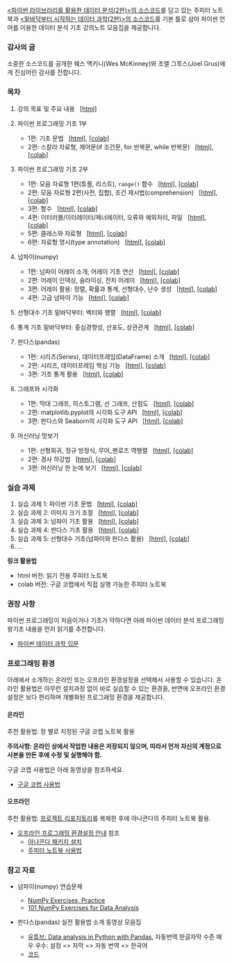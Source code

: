 [&lt;파이썬 라이브러리를 활용한 데이터 분석(2판)&gt;의 소스코드](https://github.com/wesm/pydata_book)를 
담고 있는 주피터 노트북과
[&lt;밑바닥부터 시작하는 데이터 과학(2판)&gt;의 소스코드](https://github.com/joelgrus/data-science-from-scratch)를 
기본 틀로 삼아
파이썬 언어를 이용한 데이터 분석 기초 강의노트 모음집을 제공합니다.

### 감사의 글

소중한 소스코드를 공개한 웨스 맥키니(Wes McKinney)와 조엘 그루스(Joel Grus)에게 
진심어린 감사를 전합니다.

### 목차

1. 강의 목표 및 주요 내용 &nbsp; 
    [[html]](./notebooks/pydata01_intro.html)

1. 파이썬 프로그래밍 기초 1부 
    - 1편: 기초 문법 &nbsp;
        [[html]](./notebooks/pydata02_python_basics_1.html),
        [[colab]](https://colab.research.google.com/github/codingalzi/pydata/blob/master/notebooks/pydata02_python_basics_1.ipynb)
    - 2편: 스칼라 자료형, 제어문(if 조건문, for 반복문, while 반복문) &nbsp;
        [[html]](./notebooks/pydata02_python_basics_2.html),
        [[colab]](https://colab.research.google.com/github/codingalzi/pydata/blob/master/notebooks/pydata02_python_basics_2.ipynb)
1. 파이썬 프로그래밍 기초 2부
    - 1편: 모음 자료형 1편(튜플, 리스트), `range()` 함수 &nbsp;
        [[html]](./notebooks/pydata03_python_basics_1.html),
        [[colab]](https://colab.research.google.com/github/codingalzi/pydata/blob/master/notebooks/pydata03_python_basics_1.ipynb)
    - 2편: 모음 자료형 2편(사전, 집합), 조건 제시법(comprehension) &nbsp;
        [[html]](./notebooks/pydata03_python_basics_2.html),
        [[colab]](https://colab.research.google.com/github/codingalzi/pydata/blob/master/notebooks/pydata03_python_basics_2.ipynb)
    - 3편: 함수 &nbsp;
        [[html]](./notebooks/pydata03_python_basics_3.html),
        [[colab]](https://colab.research.google.com/github/codingalzi/pydata/blob/master/notebooks/pydata03_python_basics_3.ipynb)
    - 4편: 이터러블/이터레이터/제너레이터, 오류와 예외처리, 파일 &nbsp;
        [[html]](./notebooks/pydata03_python_basics_4.html),
        [[colab]](https://colab.research.google.com/github/codingalzi/pydata/blob/master/notebooks/pydata03_python_basics_4.ipynb)
    - 5편: 클래스와 자료형 &nbsp;
        [[html]](./notebooks/pydata03_python_basics_5.html),
        [[colab]](https://colab.research.google.com/github/codingalzi/pydata/blob/master/notebooks/pydata03_python_basics_5.ipynb)
    - 6편: 자료형 명시(type annotation) &nbsp;
        [[html]](./notebooks/pydata03_python_basics_6.html),
        [[colab]](https://colab.research.google.com/github/codingalzi/pydata/blob/master/notebooks/pydata03_python_basics_6.ipynb)
1. 넘파이(numpy)
    - 1편: 넘파이 어레이 소개, 어레이 기초 연산 &nbsp;
        [[html]](./notebooks/pydata04_numpy_basics_1.html),
        [[colab]](https://colab.research.google.com/github/codingalzi/pydata/blob/master/notebooks/pydata04_numpy_basics_1.ipynb)
    - 2편: 어레이 인덱싱, 슬라이싱, 전치 어레이 &nbsp;
        [[html]](./notebooks/pydata04_numpy_basics_2.html),
        [[colab]](https://colab.research.google.com/github/codingalzi/pydata/blob/master/notebooks/pydata04_numpy_basics_2.ipynb)
    - 3편: 어레이 활용: 정렬, 확률과 통계, 선형대수, 난수 생성 &nbsp;
        [[html]](./notebooks/pydata04_numpy_basics_3.html),
        [[colab]](https://colab.research.google.com/github/codingalzi/pydata/blob/master/notebooks/pydata04_numpy_basics_3.ipynb)
    - 4편: 고급 넘파이 기능 &nbsp;
        [[html]](./notebooks/pydata04_numpy_basics_4.html),
        [[colab]](https://colab.research.google.com/github/codingalzi/pydata/blob/master/notebooks/pydata04_numpy_basics_4.ipynb)
1. 선형대수 기초 밑바닥부터: 벡터와 행렬 &nbsp;
        [[html]](./notebooks/pydata06_linear_algebra_basics.html),
        [[colab]](https://colab.research.google.com/github/codingalzi/pydata/blob/master/notebooks/pydata06_linear_algebra_basics.ipynb)
1. 통계 기초 밑바닥부터: 중심경향성, 산포도, 상관관계 &nbsp;
        [[html]](./notebooks/pydata07_Statistics_basics.html),
        [[colab]](https://colab.research.google.com/github/codingalzi/pydata/blob/master/notebooks/pydata07_Statistics_basics.ipynb)
1. 판다스(pandas) 
    - 1편: 시리즈(Series), 데이터프레임(DataFrame) 소개 &nbsp;
        [[html]](./notebooks/pydata05_pandas_basics_1.html),
        [[colab]](https://colab.research.google.com/github/codingalzi/pydata/blob/master/notebooks/pydata05_pandas_basics_1.ipynb)
    - 2편: 시리즈, 데이터프레임 핵심 기능 &nbsp;
        [[html]](./notebooks/pydata05_pandas_basics_2.html),
        [[colab]](https://colab.research.google.com/github/codingalzi/pydata/blob/master/notebooks/pydata05_pandas_basics_2.ipynb)
    - 3편: 기초 통계 활용 &nbsp;
        [[html]](./notebooks/pydata05_pandas_basics_3.html),
        [[colab]](https://colab.research.google.com/github/codingalzi/pydata/blob/master/notebooks/pydata05_pandas_basics_3.ipynb)
1. 그래프와 시각화
    - 1편: 막대 그래프, 히스토그램, 선 그래프, 산점도 &nbsp;
        [[html]](./notebooks/pydata08_plotting_visualization_1.html),
        [[colab]](https://colab.research.google.com/github/codingalzi/pydata/blob/master/notebooks/pydata08_plotting_visualization_1.ipynb)
    - 2편: matplotlib.pyplot의 시각화 도구 API &nbsp;
        [[html]](./notebooks/pydata08_plotting_visualization_2.html),
        [[colab]](https://colab.research.google.com/github/codingalzi/pydata/blob/master/notebooks/pydata08_plotting_visualization_2.ipynb)
    - 3편: 판다스와 Seaborn의 시각화 도구 API &nbsp;
        [[html]](./notebooks/pydata08_plotting_visualization_3.html),
        [[colab]](https://colab.research.google.com/github/codingalzi/pydata/blob/master/notebooks/pydata08_plotting_visualization_3.ipynb)
1. 머신러닝 맛보기
    - 1편: 선형회귀, 정규 방정식, 무어_펜로즈 역행렬 &nbsp;
        [[html]](./notebooks/pydata09_machine_learning_preview_1.html),
        [[colab]](https://colab.research.google.com/github/codingalzi/pydata/blob/master/notebooks/pydata09_machine_learning_preview_1.ipynb)
    - 2편: 경사 하강법 &nbsp;
        [[html]](./notebooks/pydata09_machine_learning_preview_2.html),
        [[colab]](https://colab.research.google.com/github/codingalzi/pydata/blob/master/notebooks/pydata09_machine_learning_preview_2.ipynb)
    - 3편: 머신러닝 한 눈에 보기 &nbsp;
        [[html]](./notebooks/pydata09_machine_learning_preview_3.html),
        [[colab]](https://colab.research.google.com/github/codingalzi/pydata/blob/master/notebooks/pydata09_machine_learning_preview_3.ipynb)

### 실습 과제

1. 실습 과제 1: 파이썬 기초 문법 &nbsp;
    [[html]](./practices/practices01.html),
    [[colab]](https://colab.research.google.com/github/codingalzi/pydata/blob/master/practices/practices01.ipynb)
1. 실습 과제 2: 이미지 크기 조절 &nbsp;
    [[html]](./practices/practices02.html),
    [[colab]](https://colab.research.google.com/github/codingalzi/pydata/blob/master/practices/practices02.ipynb)
1. 실습 과제 3: 넘파이 기초 활용 &nbsp;
    [[html]](./practices/practices03.html),
    [[colab]](https://colab.research.google.com/github/codingalzi/pydata/blob/master/practices/practices03.ipynb)
1. 실습 과제 4: 판다스 기초 활용 &nbsp;
    [[html]](./practices/practices04.html),
    [[colab]](https://colab.research.google.com/github/codingalzi/pydata/blob/master/practices/practices04.ipynb)
1. 실습 과제 5: 선형대수 기초(넘파이와 판다스 활용) &nbsp;
    [[html]](./practices/practices05.html),
    [[colab]](https://colab.research.google.com/github/codingalzi/pydata/blob/master/practices/practices05.ipynb)
1. ...

**링크 활용법**

* html 버전: 읽기 전용 주피터 노트북
* colab 버전: 구글 코랩에서 직접 실행 가능한 주피터 노트북

### 권장 사항

파이썬 프로그래밍이 처음이거나 기초가 약하다면 아래 파이썬 데이터 분석 프로그래밍 왕기초 내용을 먼저 읽기를 추천합니다.

* [파이썬 데이터 과학 입문](https://formal.hknu.ac.kr/Gongsu-DataSci/)

### 프로그래밍 환경

아래에서 소개하는 온라인 또는 오프라인 환경설정을 선택해서 사용할 수 있습니다. 
온라인 활용법은 아무런 설치과정 없이 바로 실습할 수 있는 환경을,
반면에 오프라인 환경설정은 보다 편리하며 개별화된 프로그래밍 환경을 제공합니다.

#### 온라인

추천 활용법: 장 별로 지정된 구글 코랩 노트북 활용

**주의사항: 온라인 상에서 작업한 내용은 저장되지 않으며, 따라서 먼저 자신의 계정으로 사본을 만든 후에 수정 및 실행해야 함.**

구글 코랩 사용법은 아래 동영상을 참조하세요.

* [구글 코랩 사용법](https://www.youtube.com/watch?v=Jb_n90gHdP0)

#### 오프라인

추천 활용법: [프로젝트 리포지토리](https://github.com/codingalzi/pydata)를 
복제한 후에 아나콘다의 주피터 노트북 활용.

* [오프라인 프로그래밍 환경설정 안내](INSTALL.md) 참조
    - [아나콘다 패키지 설치](https://youtu.be/cMB6-AxatPU?list=PLRYL8FHwJMhD_Wi22JLm2VURrjt_iVX7X&t=154)
    - [주피터 노트북 사용법](https://www.youtube.com/watch?v=4_-IIfbdR5M&list=PLRYL8FHwJMhD_Wi22JLm2VURrjt_iVX7X&index=2)


### 참고 자료

* 넘파이(numpy) 연습문제
    - [NumPy Exercises, Practice](https://www.w3resource.com/python-exercises/numpy/index.php)
    - [101 NumPy Exercises for Data Analysis](https://www.machinelearningplus.com/python/101-numpy-exercises-python/)

* 판다스(pandas) 실전 활용법 소개 동영상 모음집
    - [유튜브: Data analysis in Python with Pandas](https://www.youtube.com/playlist?list=PL5-da3qGB5ICCsgW1MxlZ0Hq8LL5U3u9y), 
    자동번역 한글자막 수준 매우 우수: 설정 => 자막 => 자동 번역 => 한국어
    - [코드](https://nbviewer.jupyter.org/github/justmarkham/pandas-videos/blob/master/pandas.ipynb)

